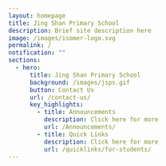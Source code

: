 ```yaml
---
layout: homepage
title: Jing Shan Primary School
description: Brief site description here
image: /images/isomer-logo.svg
permalink: /
notification: ""
sections:
  - hero:
      title: Jing Shan Primary School
      background: /images/jsps.gif
      button: Contact Us
      url: /contact-us/
      key_highlights:
        - title: Announcements
          description: Click here for more
          url: /Announcements/
        - title: Quick Links
          description: Click here for more
          url: /quicklinks/for-students/
---
```

